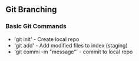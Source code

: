 ## Git Branching

### Basic Git Commands
* 'git init' - Create local repo
* 'git add' - Add modified files to index (staging)
* 'git commi -m "message"' - commit to local repo
